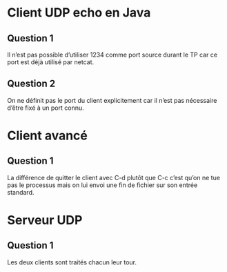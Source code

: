 Client UDP echo en Java
=======================

Question 1
----------

Il n’est pas possible d’utiliser 1234 comme port source
durant le TP car ce port est déjà utilisé par netcat.

Question 2
----------

On ne définit pas le port du client explicitement car il n’est pas
nécessaire d’être fixé à un port connu.

Client avancé
=============

Question 1
----------

La différence de quitter le client avec C-d plutôt que C-c c’est qu’on
ne tue pas le processus mais on lui envoi une fin de fichier sur son
entrée standard.

Serveur UDP
===========

Question 1
----------

Les deux clients sont traités chacun leur tour.
